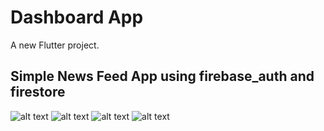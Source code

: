 # Dashboard App

A new Flutter project.

## Simple News Feed App using firebase_auth and firestore


![alt text](https://github.com/jsanoza/dashboard/blob/main/Annotation%202021-04-06%20045801.png) ![alt text](https://github.com/jsanoza/dashboard/blob/main/Annotation%202021-04-06%20045820.png) ![alt text](https://github.com/jsanoza/dashboard/blob/main/Annotation%202021-04-06%20045835.png) ![alt text](https://github.com/jsanoza/dashboard/blob/main/Annotation%202021-04-06%20045916.png)

 

